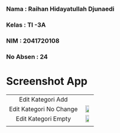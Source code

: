 ### **Nama**      : Raihan Hidayatullah Djunaedi
### **Kelas**     : TI -3A
### **NIM**       : 2041720108
### **No Absen**  : 24
# 

# Screenshot App

<table>
  <tr align="center">
    <td>
    Edit Kategori Add
    <td> </td>
    </td>
    </tr>
    <tr align="center">
    <td>    
    Edit Kategori No Change
    <td><img src="https://user-images.githubusercontent.com/95725937/201817711-50c3fd90-decb-49c8-85be-226bb28b950f.png" width=70% height=70%></td>
    </td>
    </tr>
    <tr align="center">
    <td>
    Edit Kategori Empty
    <td><img src="https://user-images.githubusercontent.com/95725937/201817726-f7e793dc-4c37-4439-b50c-92fbd6d0acf8.png" width=70% height=70%></td>
    </td>
    </tr>
    <tr align="center">
    <td>
  </tr>
 </table>

